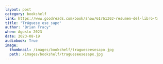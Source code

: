 ```yaml
---
layout: post
category: bookshelf
link: https://www.goodreads.com/book/show/61761303-resumen-del-libro-tr-guese-ese-sapo-de-brian-tracy
title: "Tráguese ese sapo"
author: "Brian Tracy"
when: Agosto 2023
date: 2023-08-19
audiobook: True
image:
  thumbnail: /images/bookshelf/tragueseesesapo.jpg
  path: /images/bookshelf/tragueseesesapo.jpg
---
```

